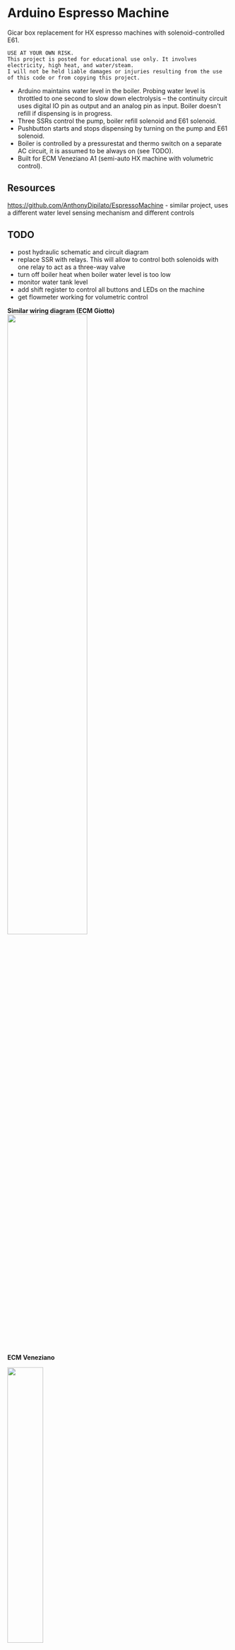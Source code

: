 # Arduino Espresso Machine

Gicar box replacement for HX espresso machines with solenoid-controlled E61.

```
USE AT YOUR OWN RISK.
This project is posted for educational use only. It involves electricity, high heat, and water/steam.
I will not be held liable damages or injuries resulting from the use of this code or from copying this project.
```

* Arduino maintains water level in the boiler. Probing water level is throttled to one second to slow down electrolysis – the continuity circuit uses digital IO pin as output and an analog pin as input. Boiler doesn't refill if dispensing is in progress.
* Three SSRs control the pump, boiler refill solenoid and E61 solenoid.
* Pushbutton starts and stops dispensing by turning on the pump and E61 solenoid.
* Boiler is controlled by a pressurestat and thermo switch on a separate AC circuit, it is assumed to be always on (see TODO).
* Built for ECM Veneziano A1 (semi-auto HX machine with volumetric control).

## Resources

https://github.com/AnthonyDipilato/EspressoMachine - similar project, uses a different water level sensing mechanism and different controls

## TODO

- post hydraulic schematic and circuit diagram
- replace SSR with relays. This will allow to control both solenoids with one relay to act as a three-way valve
- turn off boiler heat when boiler water level is too low
- monitor water tank level
- add shift register to control all buttons and LEDs on the machine
- get flowmeter working for volumetric control

**Similar wiring diagram (ECM Giotto)**   
<img src="https://www.home-barista.com/forums/userpix/18943_wiring_diagram_-_rocket-giotto-premium-plus-v2-sp-2014.jpg" width="60%"/>

**ECM Veneziano**   

<img src="https://i.imgur.com/rYCZEsTl.jpg" width="40%"/>
